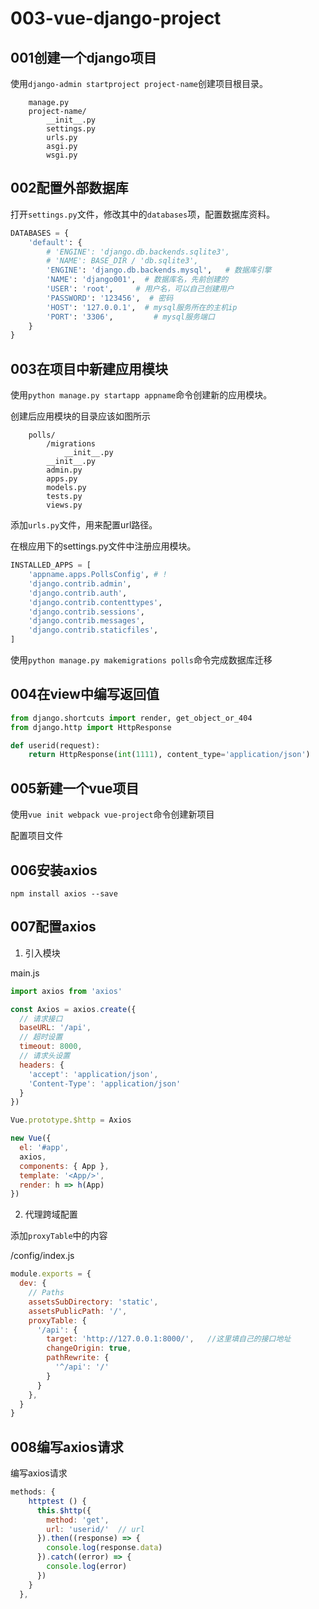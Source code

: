 # 003-vue-django-project
## 001创建一个django项目
使用`django-admin startproject project-name`创建项目根目录。
```
    manage.py
    project-name/
        __init__.py
        settings.py
        urls.py
        asgi.py
        wsgi.py
```

## 002配置外部数据库
打开`settings.py`文件，修改其中的`databases`项，配置数据库资料。
```python
DATABASES = {
    'default': {
        # 'ENGINE': 'django.db.backends.sqlite3',
        # 'NAME': BASE_DIR / 'db.sqlite3',
        'ENGINE': 'django.db.backends.mysql',   # 数据库引擎
        'NAME': 'django001',  # 数据库名，先前创建的
        'USER': 'root',     # 用户名，可以自己创建用户
        'PASSWORD': '123456',  # 密码
        'HOST': '127.0.0.1',  # mysql服务所在的主机ip
        'PORT': '3306',         # mysql服务端口
    }
}
```

## 003在项目中新建应用模块
使用`python manage.py startapp appname`命令创建新的应用模块。

创建后应用模块的目录应该如图所示
```
    polls/
        /migrations
            __init__.py
        __init__.py
        admin.py
        apps.py
        models.py
        tests.py
        views.py
```
添加`urls.py`文件，用来配置url路径。

在根应用下的settings.py文件中注册应用模块。
```python
INSTALLED_APPS = [
    'appname.apps.PollsConfig', # !
    'django.contrib.admin',
    'django.contrib.auth',
    'django.contrib.contenttypes',
    'django.contrib.sessions',
    'django.contrib.messages',
    'django.contrib.staticfiles',
]
```

使用`python manage.py makemigrations polls`命令完成数据库迁移

## 004在view中编写返回值
```python
from django.shortcuts import render, get_object_or_404
from django.http import HttpResponse

def userid(request):
    return HttpResponse(int(1111), content_type='application/json')
```

## 005新建一个vue项目
使用`vue init webpack vue-project`命令创建新项目

配置项目文件

## 006安装axios
`npm install axios --save`

## 007配置axios
1. 引入模块

main.js
```javascript
import axios from 'axios'

const Axios = axios.create({
  // 请求接口
  baseURL: '/api',
  // 超时设置
  timeout: 8000,
  // 请求头设置
  headers: {
    'accept': 'application/json',
    'Content-Type': 'application/json'
  }
})

Vue.prototype.$http = Axios

new Vue({
  el: '#app',
  axios,
  components: { App },
  template: '<App/>',
  render: h => h(App)
})
```
2. 代理跨域配置

添加`proxyTable`中的内容

/config/index.js
```javascript
module.exports = {
  dev: {
    // Paths
    assetsSubDirectory: 'static',
    assetsPublicPath: '/',
    proxyTable: {
      '/api': {
        target: 'http://127.0.0.1:8000/',   //这里填自己的接口地址
        changeOrigin: true,
        pathRewrite: {
          '^/api': '/'
        }
      }
    },
  }
}
```
## 008编写axios请求
编写axios请求
```javascript
methods: {
    httptest () {
      this.$http({
        method: 'get',
        url: 'userid/'  // url
      }).then((response) => {
        console.log(response.data)
      }).catch((error) => {
        console.log(error)
      })
    }
  },
```

